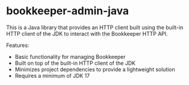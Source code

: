 # bookkeeper-admin-java
This is a Java library that provides an HTTP client built using the built-in HTTP client of the JDK to interact with the Bookkeeper HTTP API.

Features:
- Basic functionality for managing Bookkeeper
- Built on top of the built-in HTTP client of the JDK
- Minimizes project dependencies to provide a lightweight solution
- Requires a minimum of JDK 17
